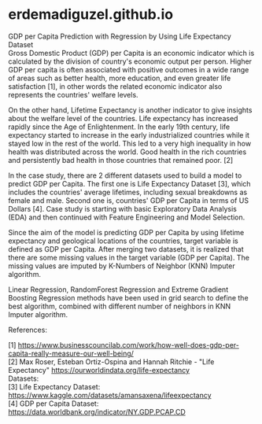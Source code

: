 # erdemadiguzel.github.io

GDP per Capita Prediction with Regression by Using Life Expectancy Dataset <br>
Gross Domestic Product (GDP) per Capita is an economic indicator which is calculated by the division of country's economic output per person. Higher GDP per capita is often associated with positive outcomes in a wide range of areas such as better health, more education, and even greater life satisfaction [1], in other words the related economic indicator also represents the countries' welfare levels.

On the other hand, Lifetime Expectancy is another indicator to give insights about the welfare level of the countries. Life expectancy has increased rapidly since the Age of Enlightenment. In the early 19th century, life expectancy started to increase in the early industrialized countries while it stayed low in the rest of the world. This led to a very high inequality in how health was distributed across the world. Good health in the rich countries and persistently bad health in those countries that remained poor. [2]

In the case study, there are 2 different datasets used to build a model to predict GDP per Capita. The first one is Life Expectancy Dataset [3], which includes the countries' average lifetimes, including sexual breakdowns as female and male. Second one is, countries' GDP per Capita in terms of US Dollars [4]. Case study is starting with basic Exploratory Data Analysis (EDA) and then continued with Feature Engineering and Model Selection.

Since the aim of the model is predicting GDP per Capita by using lifetime expectancy and geological locations of the countries, target variable is defined as GDP per Capita. After merging two datasets, it is realized that there are some missing values in the target variable (GDP per Capita). The missing values are imputed by K-Numbers of Neighbor (KNN) Imputer algorithm.

Linear Regression, RandomForest Regression and Extreme Gradient Boosting Regression methods have been used in grid search to define the best algorithm, combined with different number of neighbors in KNN Imputer algorithm.


References:

[1] https://www.businesscouncilab.com/work/how-well-does-gdp-per-capita-really-measure-our-well-being/ <br>
[2] Max Roser, Esteban Ortiz-Ospina and Hannah Ritchie - "Life Expectancy" https://ourworldindata.org/life-expectancy <br>
Datasets: <br>
[3] Life Expectancy Dataset: https://www.kaggle.com/datasets/amansaxena/lifeexpectancy <br>
[4] GDP per Capita Dataset: https://data.worldbank.org/indicator/NY.GDP.PCAP.CD
